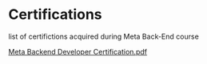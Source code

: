 # Certifications
list of certifictions acquired during Meta Back-End course

[Meta Backend Developer Certification.pdf](https://github.com/Willensal/Certifications/files/15382821/Meta.Backend.Developer.Certification.pdf)
